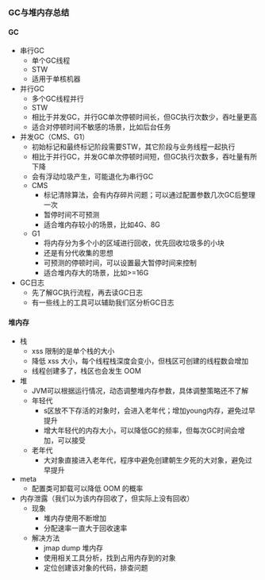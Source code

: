 ### GC与堆内存总结

#### GC
* 串行GC
  * 单个GC线程
  * STW
  * 适用于单核机器
* 并行GC
  * 多个GC线程并行
  * STW
  * 相比于并发GC，并行GC单次停顿时间长，但GC执行次数少，吞吐量更高
  * 适合对停顿时间不敏感的场景，比如后台任务
* 并发GC（CMS、G1）
  * 初始标记和最终标记阶段需要STW，其它阶段与业务线程一起执行
  * 相比于并行GC，并发GC单次停顿时间短，但GC执行次数多，吞吐量有所下降
  * 会有浮动垃圾产生，可能退化为串行GC
  * CMS
    * 标记清除算法，会有内存碎片问题；可以通过配置参数几次GC后整理一次
    * 暂停时间不可预测
    * 适合堆内存较小的场景，比如4G、8G
  * G1
    * 将内存分为多个小的区域进行回收，优先回收垃圾多的小块
    * 还是有分代收集的思想
    * 可预测的停顿时间，可以设置最大暂停时间来控制
    * 适合堆内存大的场景，比如>=16G
* GC日志
  * 先了解GC执行流程，再去读GC日志
  * 有一些线上的工具可以辅助我们区分析GC日志


#### 堆内存
* 栈
  * xss 限制的是单个栈的大小
  * 降低 xss 大小，每个线程栈深度会变小，但栈区可创建的线程数会增加
  * 线程创建多了，栈区也会发生 OOM
* 堆
  * JVM可以根据运行情况，动态调整堆内存参数，具体调整策略还不了解
  * 年轻代
    * s区放不下存活的对象时，会进入老年代；增加young内存，避免过早提升
    * 增大年轻代的内存大小，可以降低GC的频率，但每次GC时间会增加，可以接受
  * 老年代
    * 大对象直接进入老年代，程序中避免创建朝生夕死的大对象，避免过早提升
* meta
  * 配置类可卸载可以降低 OOM 的概率
* 内存泄露（我们以为该内存回收了，但实际上没有回收）
  * 现象
    * 堆内存使用不断增加
    * 分配速率一直大于回收速率
  * 解决方法
    * jmap dump 堆内存
    * 使用相关工具分析，找到占用内存到的对象
    * 定位创建该对象的代码，排查问题
